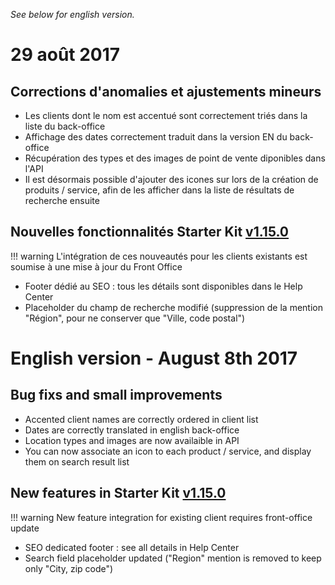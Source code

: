 *See below for english version.*

# 29 août 2017

## Corrections d'anomalies et ajustements mineurs

* Les clients dont le nom est accentué sont correctement triés dans la liste du back-office
* Affichage des dates correctement traduit dans la version EN du back-office
* Récupération des types et des images de point de vente diponibles dans l'API
* Il est désormais possible d'ajouter des icones sur lors de la création de produits / service, afin de les afficher dans la liste de résultats de recherche ensuite

## Nouvelles fonctionnalités Starter Kit [v1.15.0](https://github.com/Leadformance/bridge-front-starter-kit/releases/tag/v1.15.0)

!!! warning
    L'intégration de ces nouveautés pour les clients existants est soumise à une mise à jour du Front Office

* Footer dédié au SEO : tous les détails sont disponibles dans le Help Center
* Placeholder du champ de recherche modifié (suppression de la mention "Région", pour ne conserver que "Ville, code postal")

# English version - August 8th 2017

## Bug fixs and small improvements

* Accented client names are correctly ordered in client list
* Dates are correctly translated in english back-office
* Location types and images are now availaible in API
* You can now associate an icon to each product / service, and display them on search result list

## New features in Starter Kit [v1.15.0](https://github.com/Leadformance/bridge-front-starter-kit/releases/tag/v1.15.0)

!!! warning
    New feature integration for existing client requires front-office update
    
* SEO dedicated footer : see all details in Help Center
* Search field placeholder updated ("Region" mention is removed to keep only "City, zip code")
